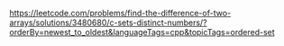 https://leetcode.com/problems/find-the-difference-of-two-arrays/solutions/3480680/c-sets-distinct-numbers/?orderBy=newest_to_oldest&languageTags=cpp&topicTags=ordered-set
